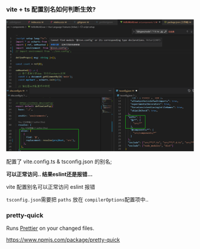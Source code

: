 ### vite + ts 配置别名如何判断生效?

![image-20220517160134240](./imgs/image-20220517160134240.png)

配置了 vite.config.ts & tsconfig.json 的别名; 

**可以正常访问.. 结果eslint还是报错...**

vite 配置别名可以正常访问 eslint 报错



`tsconfig.json`需要把 `paths` 放在 `compilerOptions`配置项中..



### pretty-quick

Runs [Prettier](https://prettier.io/) on your changed files.

https://www.npmjs.com/package/pretty-quick
